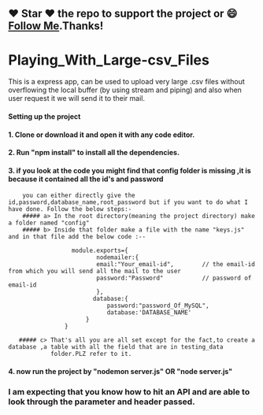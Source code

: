 ##### 
## :heart: Star :heart: the repo to support the project or :smile:[Follow Me](https://github.com/kanchan0).Thanks!


# Playing_With_Large-csv_Files
This is a express app, can be used to upload very large .csv files without overflowing the local buffer (by using stream and piping) and also when user request it we will send it to their mail.

#### Setting up the project
#### 1. Clone or download it and open it with any code editor.
#### 2. Run "npm install" to install all the dependencies.
#### 3. if you look at the code you might find that config folder is missing ,it is because it contained all the id's and password
        you can either directly give the id,password,database_name,root_password but if you want to do what I have done. Follow the below steps:-
        ##### a> In the root directory(meaning the project directory) make a folder named "config"
        ##### b> Inside that folder make a file with the name "keys.js" and in that file add the below code :--
        
                      module.exports={
                             nodemailer:{
                             email:"Your_email-id",        // the email-id from which you will send all the mail to the user
                             password:"Password"           // password of email-id
                             },
                            database:{
                                password:"password_Of_MySQL",
                                database:'DATABASE_NAME'
                          }
                    }
                    
       ##### c> That's all you are all set except for the fact,to create a database ,a table with all the field that are in testing_data
                folder.PLZ refer to it.
                
  #### 4. now run the project by "nodemon server.js" OR "node server.js"
  
  ### I am expecting that you know how to hit an API and are able to look through the parameter and header passed.
  
